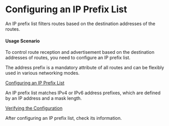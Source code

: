 Configuring an IP Prefix List
=============================

An IP prefix list filters routes based on the destination addresses of the routes.

#### Usage Scenario

To control route reception and advertisement based on the destination addresses of routes, you need to configure an IP prefix list.

The address prefix is a mandatory attribute of all routes and can be flexibly used in various networking modes.


[Configuring an IP Prefix List](../../../../software/nev8r10_vrpv8r16/user/vrp/dc_vrp_route-policy_cfg_0004.html)

An IP prefix list matches IPv4 or IPv6 address prefixes, which are defined by an IP address and a mask length.

[Verifying the Configuration](../../../../software/nev8r10_vrpv8r16/user/vrp/dc_vrp_route-policy_cfg_0006.html)

After configuring an IP prefix list, check its information.
